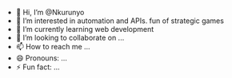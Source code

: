 - 👋 Hi, I’m @Nkurunyo
- 👀 I’m interested in automation and APIs. fun of strategic games
- 🌱 I’m currently learning web development
- 💞️ I’m looking to collaborate on ...
- 📫 How to reach me ...
- 😄 Pronouns: ...
- ⚡ Fun fact: ...

<!---
Nkurunyo/Nkurunyo is a ✨ special ✨ repository because its `README.md` (this file) appears on your GitHub profile.
You can click the Preview link to take a look at your changes.
--->
